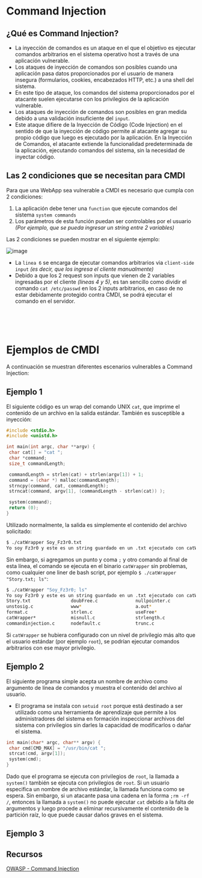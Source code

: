 # Command Injection

## ¿Qué es Command Injection?

- La inyección de comandos es un ataque en el que el objetivo es ejecutar comandos arbitrarios en el sistema operativo host a través de una aplicación vulnerable.
- Los ataques de inyección de comandos son posibles cuando una aplicación pasa datos proporcionados por el usuario de manera insegura (formularios, cookies, encabezados HTTP, etc.) a una shell del sistema.
- En este tipo de ataque, los comandos del sistema proporcionados por el atacante suelen ejecutarse con los privilegios de la aplicación vulnerable.
- Los ataques de inyección de comandos son posibles en gran medida debido a una validación insuficiente del `input`.
- Este ataque difiere de la Inyección de Código (Code Injection) en el sentido de que la inyección de código permite al atacante agregar su propio código que luego es ejecutado por la aplicación. En la Inyección de Comandos, el atacante extiende la funcionalidad predeterminada de la aplicación, ejecutando comandos del sistema, sin la necesidad de inyectar código.

## Las 2 condiciones que se necesitan para CMDI

Para que una WebApp sea vulnerable a CMDI es necesario que cumpla con 2 condiciones: 

1. La aplicación debe tener una `function` que ejecute comandos del sistema `system commands`
2. Los parámetros de esta función puedan ser controlables por el usuario _(Por ejemplo, que se pueda ingresar un string entre 2 variables)_

Las 2 condiciones se pueden mostrar en el siguiente ejemplo:

![image](https://github.com/Fz3r0/Fz3r0_-_Command_Injection/assets/94720207/124ffb4b-d821-4383-861d-f156cf39ebeb)

- La `linea 6` se encarga de ejecutar comandos arbitrarios via `client-side input` _(es decir, que los ingresa el cliente manualmente)_
- Debido a que los 2 request son inputs que vienen de 2 variables ingresadas por el cliente _(lineas 4 y 5)_, es tan sencillo como dividir el comando `cat /etc/passwd` en los 2 inputs arbitrarios, en caso de no estar debidamente protegido contra CMDI, se podrá ejecutar el comando en el servidor. 

<br>

<br>

<br>

# Ejemplos de CMDI

A continuación se muestran diferentes escenarios vulnerables a Command Injection:

## Ejemplo 1

El siguiente código es un wrap del comando UNIX `cat`, que imprime el contenido de un archivo en la salida estándar. También es susceptible a inyección:

````c
#include <stdio.h>
#include <unistd.h>

int main(int argc, char **argv) {
 char cat[] = "cat ";
 char *command;
 size_t commandLength;

 commandLength = strlen(cat) + strlen(argv[1]) + 1;
 command = (char *) malloc(commandLength);
 strncpy(command, cat, commandLength);
 strncat(command, argv[1], (commandLength - strlen(cat)) );

 system(command);
 return (0);
}
````

Utilizado normalmente, la salida es simplemente el contenido del archivo solicitado:

````sh
$ ./catWrapper Soy_Fz3r0.txt
Yo soy Fz3r0 y este es un string guardado en un .txt ejecutado con catWrapper...
````

Sin embargo, si agregamos un punto y coma `;` y otro comando al final de esta línea, el comando se ejecuta en el binario `catWrapper` sin problemas, como cualquier one liner de bash script, por ejemplo `$ ./catWrapper "Story.txt; ls"`:

````sh
$ ./catWrapper "Soy_Fz3r0; ls"
Yo soy Fz3r0 y este es un string guardado en un .txt ejecutado con catWrapper...
Story.txt               doubFree.c              nullpointer.c
unstosig.c              www*                    a.out*
format.c                strlen.c                useFree*
catWrapper*             misnull.c               strlength.c             useFree.c
commandinjection.c      nodefault.c             trunc.c                 writeWhatWhere.c
````

Si `catWrapper` se hubiera configurado con un nivel de privilegio más alto que el usuario estándar (por ejemplo `root`), se podrían ejecutar comandos arbitrarios con ese mayor privilegio.



## Ejemplo 2

El siguiente programa simple acepta un nombre de archivo como argumento de línea de comandos y muestra el contenido del archivo al usuario. 
- El programa se instala con `setuid root` porque está destinado a ser utilizado como una herramienta de aprendizaje que permite a los administradores del sistema en formación inspeccionar archivos del sistema con privilegios sin darles la capacidad de modificarlos o dañar el sistema.

````c
int main(char* argc, char** argv) {
 char cmd[CMD_MAX] = "/usr/bin/cat ";
 strcat(cmd, argv[1]);
 system(cmd);
}

````

Dado que el programa se ejecuta con privilegios de `root`, la llamada a `system()` también se ejecuta con privilegios de `root`. 
Si un usuario especifica un nombre de archivo estándar, la llamada funciona como se espera. Sin embargo, si un atacante pasa una cadena en la forma `;rm -rf /`, entonces la llamada a `system()` no puede ejecutar `cat` debido a la falta de argumentos y luego procede a eliminar recursivamente el contenido de la partición raíz, lo que puede causar daños graves en el sistema.



## Ejemplo 3





## Recursos

[OWASP - Command Injection](https://owasp.org/www-community/attacks/Command_Injection)

